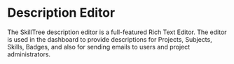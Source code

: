 # Description Editor

The SkillTree description editor is a full-featured Rich Text Editor.  The editor is used in the dashboard to provide descriptions 
for Projects, Subjects, Skills, Badges, and also for sending emails to users and project administrators.  

<Content path="/dashboard/user-guide/common/rte.md"/>